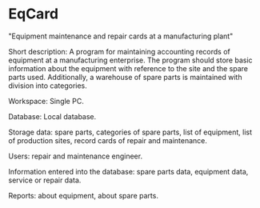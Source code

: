 # EqCard
"Equipment maintenance and repair cards at a manufacturing plant"

Short description:
A program for maintaining accounting records of equipment at a manufacturing enterprise. The program should store basic information about the equipment with reference to the site and the spare parts used. Additionally, a warehouse of spare parts is maintained with division into categories.

Workspace:
Single PC.

Database:
Local database.

Storage data:
spare parts, categories of spare parts, list of equipment, list of production sites, record cards of repair and maintenance.

Users:
repair and maintenance engineer.

Information entered into the database:
spare parts data, equipment data, service or repair data.

Reports:
about equipment, about spare parts.
